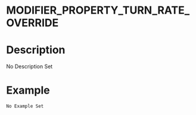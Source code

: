 # MODIFIER_PROPERTY_TURN_RATE_OVERRIDE
# Description
No Description Set
# Example
```No Example Set```